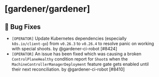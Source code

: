 # [gardener/gardener]

## 🐛 Bug Fixes

- `[OPERATOR]` Update Kubernetes dependencies (especially `k8s.io/client-go`) from `v0.26.3` to `v0.26.4` to resolve panic on working with special shoots. by @gardener-ci-robot [#8424]
- `[OPERATOR]` An issue has been fixed which was causing a broken `ControlPlaneHealthy` condition report for `Shoot`s when the `MachineControllerManagerDeployment` feature gate gets enabled until their next reconciliation. by @gardener-ci-robot [#8410]